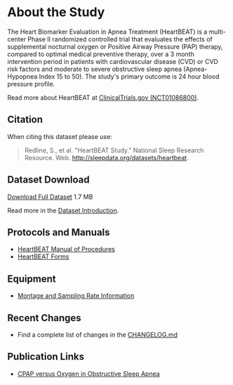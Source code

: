 # About the Study

The Heart Biomarker Evaluation in Apnea Treatment (HeartBEAT) is a multi-center Phase II randomized controlled trial that evaluates the effects of supplemental nocturnal oxygen or Positive Airway Pressure (PAP) therapy, compared to optimal medical preventive therapy, over a 3 month intervention period in patients with cardiovascular disease (CVD) or CVD risk factors and moderate to severe obstructive sleep apnea (Apnea-Hypopnea Index 15 to 50). The study's primary outcome is 24 hour blood pressure profile.

Read more about HeartBEAT at [ClinicalTrials.gov (NCT01086800)](http://clinicaltrials.gov/show/NCT01086800).

## Citation

When citing this dataset please use:

> Redline, S., et al. "HeartBEAT Study." National Sleep Research Resource. Web. http://sleepdata.org/datasets/heartbeat.

## Dataset Download

<a href=":files_path:/datasets" class="btn btn-success btn-lg">Download Full Dataset</a> 1.7 MB

Read more in the [Dataset Introduction](:pages_path:/dataset-introduction.md).

## Protocols and Manuals

- [HeartBEAT Manual of Procedures](:pages_path:/manuals/manuals-toc.md)
- [HeartBEAT Forms](:files_path:/forms)

## Equipment
- [Montage and Sampling Rate Information](:pages_path:/equipment/montage-and-sampling-rate-information.md)

## Recent Changes

- Find a complete list of changes in the [CHANGELOG.md](:pages_path:/CHANGELOG.md)

## Publication Links

- [CPAP versus Oxygen in Obstructive Sleep Apnea](http://www.nejm.org/doi/full/10.1056/NEJMoa1306766)
